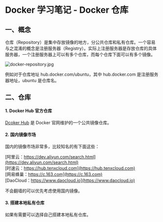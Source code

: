 # Docker 学习笔记 - Docker 仓库


## 一、概念

仓库（Repository）是集中存放镜像的地方，分公共仓库和私有仓库。一个容易与之混淆的概念是注册服务器（Registry）。实际上注册服务器是存放仓库的具体服务器，一个注册服务器上可以有多个仓库，而每个仓库下面可以有多个镜像。

![docker-repository.jpg](http://www.mayanlong.com/usr/uploads/2017/10/2652242540.jpg)

例如对于仓库地址 hub.docker.com/ubuntu，其中 hub.docker.com 是注册服务器地址，ubuntu 是仓库名。

## 二、仓库

#### 1. Docker Hub 官方仓库

[Dcoker Hub](https://hub.docker.com/) 是 Docker 官网维护的一个公共镜像仓库。

#### 2. 国内镜像市场

国内的镜像市场非常多，比较知名的有下面这些：

[阿里云：https://dev.aliyun.com/search.html](https://dev.aliyun.com/search.html)<br>
[时速云：https://hub.tenxcloud.com](https://hub.tenxcloud.com)<br>
[网易蜂巢：https://c.163.com](https://c.163.com)<br>
[DaoCloud：https://www.daocloud.io](https://www.daocloud.io)

不会翻墙的可以优先考虑使用国内镜像。

#### 3. 搭建本地私有仓库

如果有需要可以选择自己搭建本地私有仓库。